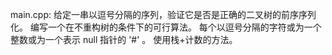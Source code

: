 main.cpp:
给定一串以逗号分隔的序列，验证它是否是正确的二叉树的前序序列化。
编写一个在不重构树的条件下的可行算法。
每个以逗号分隔的字符或为一个整数或为一个表示 null 指针的 '#' 。
使用栈+计数的方法。
